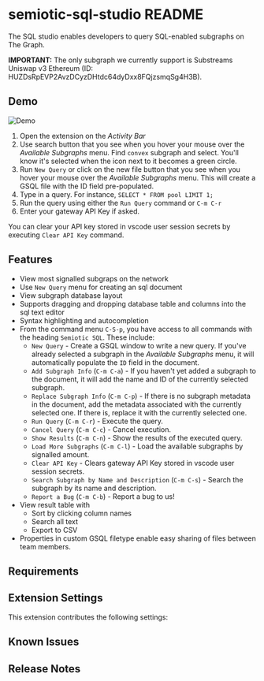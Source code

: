 # semiotic-sql-studio README

The SQL studio enables developers to query SQL-enabled subgraphs on The Graph.

**IMPORTANT:** The only subgraph we currently support is Substreams Uniswap v3 Ethereum (ID: HUZDsRpEVP2AvzDCyzDHtdc64dyDxx8FQjzsmqSg4H3B).

## Demo

![Demo](https://sql-studio-webapp.vercel.app/studio.gif)

1. Open the extension on the *Activity Bar*
2. Use search button that you see when you hover your mouse over the *Available Subgraphs* menu. Find `convex` subgraph and select. You'll know it's selected when the icon next to it becomes a green circle.
4. Run `New Query` or click on the new file button that you see when you hover your mouse over the *Available Subgraphs* menu. This will create a GSQL file with the ID field pre-populated.
5. Type in a query. For instance, `SELECT * FROM pool LIMIT 1;`
6. Run the query using either the `Run Query` command or `C-m C-r`
7. Enter your gateway API Key if asked.

You can clear your API key stored in vscode user session secrets by executing `Clear API Key` command.

## Features

- View most signalled subgraps on the network
- Use `New Query` menu for creating an sql document
- View subgraph database layout
- Supports dragging and dropping database table and columns into the sql text editor
- Syntax highlighting and autocompletion
- From the command menu `C-S-p`, you have access to all commands with the heading `Semiotic SQL`. These include:
  - `New Query` - Create a GSQL window to write a new query. If you've already selected a subgraph in the *Available Subgraphs* menu, it will automatically populate the `ID` field in the document.
  - `Add Subgraph Info` (`C-m C-a`) - If you haven't yet added a subgraph to the document, it will add the name and ID of the currently selected subgraph.
  - `Replace Subgraph Info` (`C-m C-p`) - If there is no subgraph metadata in the document, add the metadata associated with the currently selected one. If there is, replace it with the currently selected one.
  - `Run Query` (`C-m C-r`) - Execute the query.
  - `Cancel Query` (`C-m C-c`) - Cancel execution.
  - `Show Results` (`C-m C-n`) - Show the results of the executed query.
  - `Load More Subgraphs` (`C-m C-l`) - Load the available subgraphs by signalled amount.
  - `Clear API Key` - Clears gateway API Key stored in vscode user session secrets.
  - `Search Subgraph by Name and Description` (`C-m C-s`) - Search the subgraph by its name and description.
  - `Report a Bug` (`C-m C-b`) - Report a bug to us!
- View result table with
  - Sort by clicking column names
  - Search all text
  - Export to CSV
- Properties in custom GSQL filetype enable easy sharing of files between team members.

## Requirements

## Extension Settings

This extension contributes the following settings:

## Known Issues

## Release Notes
